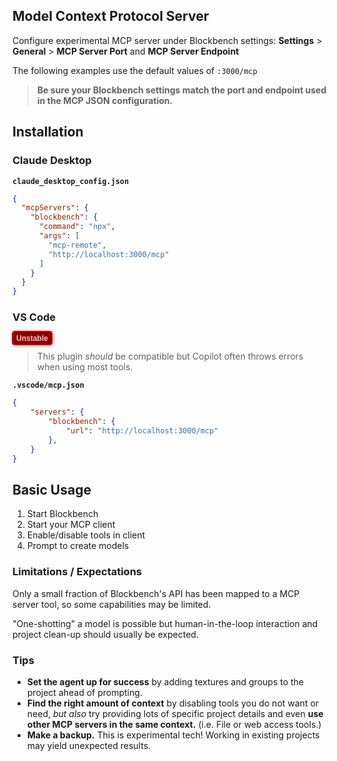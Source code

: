 ## Model Context Protocol Server
Configure experimental MCP server under Blockbench settings: __Settings__ > __General__ > __MCP Server Port__ and __MCP Server Endpoint__

The following examples use the default values of `:3000/mcp`

> __Be sure your Blockbench settings match the port and endpoint used in the MCP JSON configuration.__

## Installation

### Claude Desktop

__`claude_desktop_config.json`__

```json
{
  "mcpServers": {
    "blockbench": {
      "command": "npx",
      "args": [
        "mcp-remote",
        "http://localhost:3000/mcp"
      ]
    }
  }
}
```

### VS Code

<span style="background: darkred; box-shadow: 1px 1px 6px rgba(0 0 0 / 50%); color: pink; font: 600 12px sans-serif; padding: 0.3em 0.5em; border-radius: 0.25em; outline: 0.125em solid red;">Unstable</span>

> This plugin _should_ be compatible but Copilot often throws errors when using most tools.

__`.vscode/mcp.json`__

```json
{
    "servers": {
        "blockbench": {
            "url": "http://localhost:3000/mcp"
        },
    }
}
```

## Basic Usage

1. Start Blockbench
2. Start your MCP client
3. Enable/disable tools in client
4. Prompt to create models

### Limitations / Expectations

Only a small fraction of Blockbench's API has been mapped to a MCP server tool, so some capabilities may be limited.

"One-shotting" a model is possible but human-in-the-loop interaction and project clean-up should usually be expected.

### Tips

- __Set the agent up for success__ by adding textures and groups to the project ahead of prompting.
- __Find the right amount of context__ by disabling tools you do not want or need, _but also_ try providing lots of specific project details and even __use other MCP servers in the same context.__ (i.e. File or web access tools.)
- __Make a backup.__ This is experimental tech! Working in existing projects may yield unexpected results.